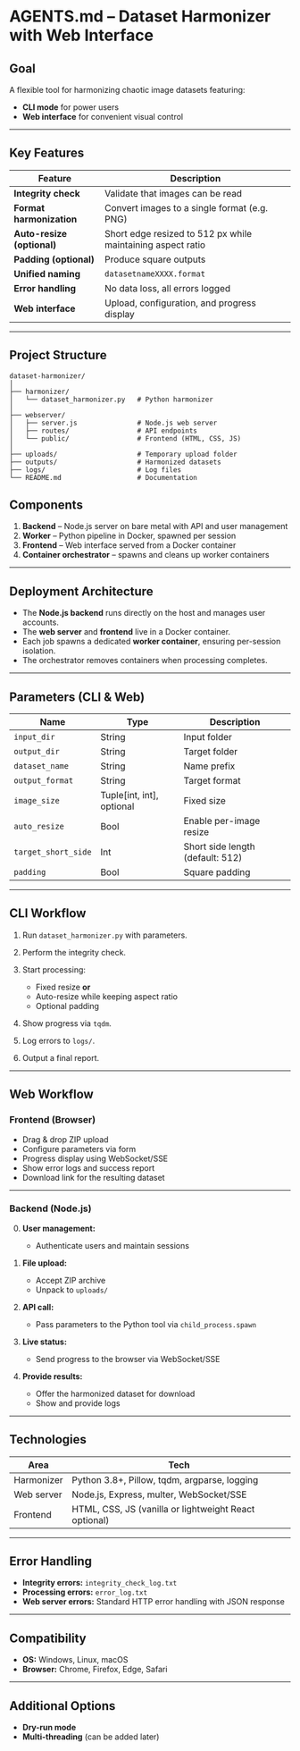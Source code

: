 # AGENTS.md – Dataset Harmonizer with Web Interface

## Goal

A flexible tool for harmonizing chaotic image datasets featuring:

* **CLI mode** for power users
* **Web interface** for convenient visual control

---

## Key Features

| Feature                    | Description                                                  |
| -------------------------- | ------------------------------------------------------------ |
| **Integrity check**        | Validate that images can be read                             |
| **Format harmonization**   | Convert images to a single format (e.g. PNG)                 |
| **Auto-resize (optional)** | Short edge resized to 512 px while maintaining aspect ratio  |
| **Padding (optional)**     | Produce square outputs                                       |
| **Unified naming**         | `datasetnameXXXX.format`                                     |
| **Error handling**         | No data loss, all errors logged                              |
| **Web interface**          | Upload, configuration, and progress display                  |

---

## Project Structure

```
dataset-harmonizer/
│
├── harmonizer/
│   └── dataset_harmonizer.py   # Python harmonizer
│
├── webserver/
│   ├── server.js               # Node.js web server
│   ├── routes/                 # API endpoints
│   └── public/                 # Frontend (HTML, CSS, JS)
│
├── uploads/                    # Temporary upload folder
├── outputs/                    # Harmonized datasets
├── logs/                       # Log files
└── README.md                   # Documentation
```

## Components

1. **Backend** – Node.js server on bare metal with API and user management
2. **Worker** – Python pipeline in Docker, spawned per session
3. **Frontend** – Web interface served from a Docker container
4. **Container orchestrator** – spawns and cleans up worker containers

---

## Deployment Architecture

* The **Node.js backend** runs directly on the host and manages user accounts.
* The **web server** and **frontend** live in a Docker container.
* Each job spawns a dedicated **worker container**, ensuring per-session isolation.
* The orchestrator removes containers when processing completes.

---

## Parameters (CLI & Web)

| Name                | Type                      | Description                                   |
| ------------------- | ------------------------- | --------------------------------------------- |
| `input_dir`         | String                    | Input folder                                  |
| `output_dir`        | String                    | Target folder                                 |
| `dataset_name`      | String                    | Name prefix                                   |
| `output_format`     | String                    | Target format                                 |
| `image_size`        | Tuple[int, int], optional | Fixed size                                    |
| `auto_resize`       | Bool                      | Enable per-image resize                       |
| `target_short_side` | Int                       | Short side length (default: 512)              |
| `padding`           | Bool                      | Square padding                                |

---

## CLI Workflow

1. Run `dataset_harmonizer.py` with parameters.
2. Perform the integrity check.
3. Start processing:

   * Fixed resize **or**
   * Auto-resize while keeping aspect ratio
   * Optional padding
4. Show progress via `tqdm`.
5. Log errors to `logs/`.
6. Output a final report.

---

## Web Workflow

### Frontend (Browser)

* Drag & drop ZIP upload
* Configure parameters via form
* Progress display using WebSocket/SSE
* Show error logs and success report
* Download link for the resulting dataset

---

### Backend (Node.js)

0. **User management:**

   * Authenticate users and maintain sessions
1. **File upload:**

   * Accept ZIP archive
   * Unpack to `uploads/`
2. **API call:**

   * Pass parameters to the Python tool via `child_process.spawn`
3. **Live status:**

   * Send progress to the browser via WebSocket/SSE
4. **Provide results:**

   * Offer the harmonized dataset for download
   * Show and provide logs

---

## Technologies

| Area       | Tech                                                         |
| ---------- | ------------------------------------------------------------ |
| Harmonizer | Python 3.8+, Pillow, tqdm, argparse, logging                 |
| Web server | Node.js, Express, multer, WebSocket/SSE                      |
| Frontend   | HTML, CSS, JS (vanilla or lightweight React optional)        |

---

## Error Handling

* **Integrity errors:** `integrity_check_log.txt`
* **Processing errors:** `error_log.txt`
* **Web server errors:** Standard HTTP error handling with JSON response

---

## Compatibility

* **OS:** Windows, Linux, macOS
* **Browser:** Chrome, Firefox, Edge, Safari

---

## Additional Options

* **Dry-run mode**
* **Multi-threading** (can be added later)
